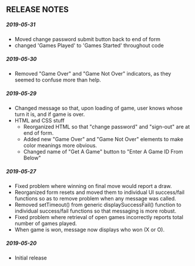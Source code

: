 RELEASE NOTES
-------------

##### 2019-05-31
- Moved change password submit button back to end of form
- changed 'Games Played' to 'Games Started' throughout code

##### 2019-05-30
- Removed "Game Over" and "Game Not Over" indicators, as they seemed to confuse more than help.

##### 2019-05-29
- Changed message so that, upon loading of game, user knows whose turn it is, and if game is over.
- HTML and CSS stuff
  - Reorganized HTML so that "change password" and "sign-out" are at end of form.
  - Added new "Game Over" and "Game Not Over" elements to make color meanings more obvious.
  - Changed name of "Get A Game" button to "Enter A Game ID From Below"

##### 2019-05-27

- Fixed problem where winning on final move would report a draw.
- Reorganized form resets and moved them to individual UI success/fail functions so as to remove problem when any message was called.
- Removed setTimeout() from generic displaySuccessFail() function to individual success/fail functions so that messaging is more robust.
- Fixed problem where retrieval of open games incorrectly reports total number of games played.
- When game is won, message now displays who won (X or O).

##### 2019-05-20

- Initial release
